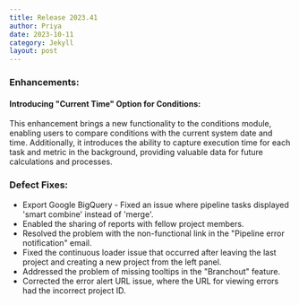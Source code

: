 ```yaml
---
title: Release 2023.41
author: Priya
date: 2023-10-11
category: Jekyll
layout: post
---
```

### Enhancements:

#### Introducing "Current Time" Option for Conditions:
This enhancement brings a new functionality to the conditions module, enabling users to compare conditions with the current system date and time. Additionally, it introduces the ability to capture execution time for each task and metric in the background, providing valuable data for future calculations and processes.

### Defect Fixes:
* Export Google BigQuery - Fixed an issue where pipeline tasks displayed 'smart combine' instead of 'merge'.
* Enabled the sharing of reports with fellow project members.
* Resolved the problem with the non-functional link in the "Pipeline error notification" email.
* Fixed the continuous loader issue that occurred after leaving the last project and creating a new project from the left panel.
* Addressed the problem of missing tooltips in the "Branchout" feature.
* Corrected the error alert URL issue, where the URL for viewing errors had the incorrect project ID.

